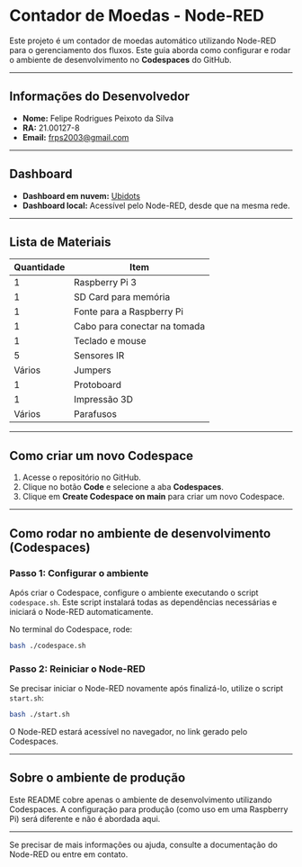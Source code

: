 # **Contador de Moedas - Node-RED**

Este projeto é um contador de moedas automático utilizando Node-RED para o gerenciamento dos fluxos. Este guia aborda como configurar e rodar o ambiente de desenvolvimento no **Codespaces** do GitHub.

---

## **Informações do Desenvolvedor**
- **Nome:** Felipe Rodrigues Peixoto da Silva  
- **RA:** 21.00127-8  
- **Email:** frps2003@gmail.com  

---

## **Dashboard**
- **Dashboard em nuvem:** [Ubidots](https://industrial.ubidots.com/app/dashboards/public/dashboard/aWGpd9fVu4S_c_nXQOVJCA-BWf_V9TFoWDnYz80effA?navbar=true&contextbar=true&datePicker=true&devicePicker=true&displayTitle=true)  
- **Dashboard local:** Acessível pelo Node-RED, desde que na mesma rede.

---

## **Lista de Materiais**
| Quantidade | Item                           |
|------------|--------------------------------|
| 1          | Raspberry Pi 3                |
| 1          | SD Card para memória           |
| 1          | Fonte para a Raspberry Pi      |
| 1          | Cabo para conectar na tomada   |
| 1          | Teclado e mouse                |
| 5          | Sensores IR                    |
| Vários     | Jumpers                        |
| 1          | Protoboard                     |
| 1          | Impressão 3D                   |
| Vários     | Parafusos                      |

---

## **Como criar um novo Codespace**
1. Acesse o repositório no GitHub.
2. Clique no botão **Code** e selecione a aba **Codespaces**.
3. Clique em **Create Codespace on main** para criar um novo Codespace.

---

## **Como rodar no ambiente de desenvolvimento (Codespaces)**

### **Passo 1: Configurar o ambiente**
Após criar o Codespace, configure o ambiente executando o script `codespace.sh`. Este script instalará todas as dependências necessárias e iniciará o Node-RED automaticamente.

No terminal do Codespace, rode:
```bash
bash ./codespace.sh
```

### **Passo 2: Reiniciar o Node-RED**
Se precisar iniciar o Node-RED novamente após finalizá-lo, utilize o script `start.sh`:
```bash
bash ./start.sh
```

O Node-RED estará acessível no navegador, no link gerado pelo Codespaces.

---

## **Sobre o ambiente de produção**
Este README cobre apenas o ambiente de desenvolvimento utilizando Codespaces. A configuração para produção (como uso em uma Raspberry Pi) será diferente e não é abordada aqui.

---

Se precisar de mais informações ou ajuda, consulte a documentação do Node-RED ou entre em contato.
